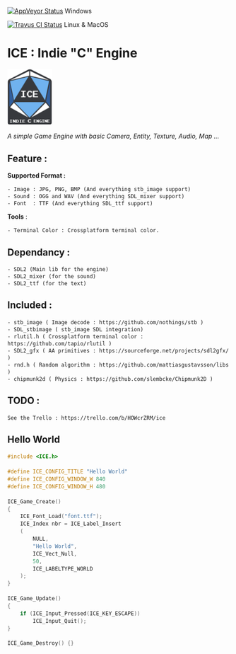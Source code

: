 [![AppVeyor Status](https://ci.appveyor.com/api/projects/status/403d2539ebdvglj7?svg=true)](https://ci.appveyor.com/project/coldragon/ice) Windows

[![Travus CI Status](https://travis-ci.org/Coldragon/ICE.svg?branch=master)](https://travis-ci.org/Coldragon/ICE) Linux & MacOS 

# ICE : Indie "C" Engine
<img alt="ICE Logo" src="docs/logo_hq.png" width=20% height=20%> 

_A simple Game Engine with basic Camera, Entity, Texture, Audio, Map ..._
	
## Feature :

**Supported Format :** 

	- Image : JPG, PNG, BMP (And everything stb_image support)
	- Sound : OGG and WAV (And everything SDL_mixer support)
	- Font  : TTF (And everything SDL_ttf support)

**Tools** :

	- Terminal Color : Crossplatform terminal color.

## Dependancy : 

	- SDL2 (Main lib for the engine)  
	- SDL2_mixer (for the sound)   
	- SDL2_ttf (for the text)   

## Included : 

	- stb_image ( Image decode : https://github.com/nothings/stb )
	- SDL_stbimage ( stb_image SDL integration)
	- rlutil.h ( Crossplatform terminal color : https://github.com/tapio/rlutil )
	- SDL2_gfx ( AA primitives : https://sourceforge.net/projects/sdl2gfx/ )
	- rnd.h ( Random algorithm : https://github.com/mattiasgustavsson/libs )
	- chipmunk2d ( Physics : https://github.com/slembcke/Chipmunk2D )

## TODO :
	See the Trello : https://trello.com/b/HOWcrZRM/ice

## Hello World

```c
#include <ICE.h>

#define ICE_CONFIG_TITLE "Hello World"
#define ICE_CONFIG_WINDOW_W 840
#define ICE_CONFIG_WINDOW_H 480

ICE_Game_Create()
{
	ICE_Font_Load("font.ttf");
	ICE_Index nbr = ICE_Label_Insert
	(
		NULL, 
		"Hello World", 
		ICE_Vect_Null, 
		50, 
		ICE_LABELTYPE_WORLD
	);
}

ICE_Game_Update()
{
	if (ICE_Input_Pressed(ICE_KEY_ESCAPE)) 
		ICE_Input_Quit();
}

ICE_Game_Destroy() {}
```

